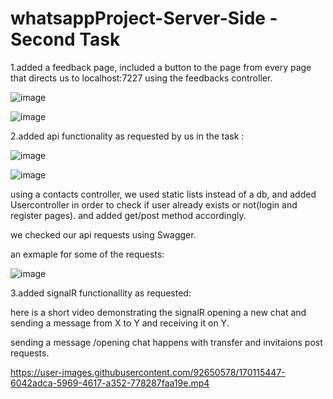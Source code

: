 # whatsappProject-Server-Side - Second Task

1.added a feedback page, included a button to the page from every page that directs us to localhost:7227 using the feedbacks controller.

![image](https://user-images.githubusercontent.com/92650578/170113792-21baa9bb-305f-4ae6-83dc-e603792f41b9.png)

![image](https://user-images.githubusercontent.com/92650578/170114325-8081d543-6397-4079-ab45-3e6cb7409cde.png)

2.added api functionality as requested by us in the task : 

![image](https://user-images.githubusercontent.com/92650578/170114471-0ff526ec-2816-4fe8-b048-7af167d71add.png)

![image](https://user-images.githubusercontent.com/92650578/170114521-77470496-14a5-4902-96b2-3668bbce9d52.png)

using a contacts controller, we used static lists instead of a db, and added Usercontroller in order to check if user already exists or not(login and register pages).
and added get/post method accordingly.

we checked our api requests using Swagger.

an exmaple for some of the requests:

![image](https://user-images.githubusercontent.com/92650578/170116161-8027f3f8-91f8-4f1e-adad-8b40f2f17eb6.png)



3.added signalR functionallity as requested:

here is a short video demonstrating the signalR opening a new chat and sending a message from X to Y and receiving it on Y.

sending a message /opening chat happens with transfer and invitaions post requests.


https://user-images.githubusercontent.com/92650578/170115447-6042adca-5969-4617-a352-778287faa19e.mp4

